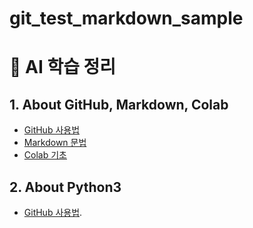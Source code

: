 # git_test_markdown_sample

# 📘 AI 학습 정리

## 1. About GitHub, Markdown, Colab
- [GitHub 사용법](./docs/github.md)
- [Markdown 문법](./docs/markdown.md)
- [Colab 기초](./docs/colab.md)
## 2. About Python3
- [GitHub 사용법](./docs/python3.md).
